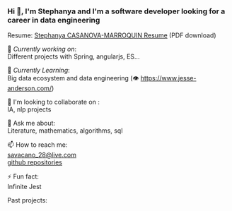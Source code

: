 
### Hi 👋, I'm Stephanya and I'm a software developer looking for a career in data engineering <br>
 
Resume:  [Stephanya CASANOVA-MARROQUIN Resume](https://github.com/savacano28/savacano28.github.io/blob/main/CASANOVA-resume.pdf) (PDF download)
 
🔭 *Currently working on*: <br>
Different projects with Spring, angularjs, ES... 
 
🌱 *Currently Learning*: <br>
Big data ecosystem and data engineering (:eye: https://www.jesse-anderson.com/) <br>

👯 I'm looking to collaborate on : <br>
IA, nlp projects

💬 Ask me about: <br>
Literature, mathematics, algorithms, sql <br>

📫 How to reach me: <br>
savacano_28@live.com  
[github repositories](https://github.com/savacano28) 

⚡ Fun fact: <br>
Infinite Jest

Past projects: <br>

